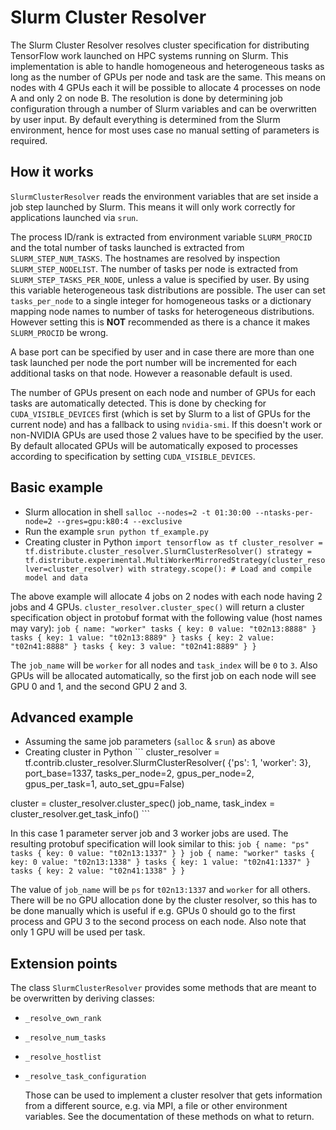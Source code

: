 # Slurm Cluster Resolver

The Slurm Cluster Resolver resolves cluster specification for distributing
TensorFlow work launched on HPC systems running on Slurm. This implementation is
able to handle homogeneous and heterogeneous tasks as long as the number of GPUs
per node and task are the same. This means on nodes with 4 GPUs each it will be
possible to allocate 4 processes on node A and only 2 on node B. The resolution
is done by determining job configuration through a number of Slurm variables and
can be overwritten by user input. By default everything is determined from the
Slurm environment, hence for most uses case no manual setting of parameters is
required.

## How it works

`SlurmClusterResolver` reads the environment variables that are set inside a job
step launched by Slurm. This means it will only work correctly for applications
launched via `srun`.

The process ID/rank is extracted from environment variable `SLURM_PROCID` and
the total number of tasks launched is extracted from `SLURM_STEP_NUM_TASKS`. The
hostnames are resolved by inspection `SLURM_STEP_NODELIST`. The number of tasks
per node is extracted from `SLURM_STEP_TASKS_PER_NODE`, unless a value is
specified by user. By using this variable heterogeneous task distributions are
possible. The user can set `tasks_per_node` to a single integer for homogeneous
tasks or a dictionary mapping node names to number of tasks for heterogeneous
distributions. However setting this is **NOT** recommended as there is a chance
it makes `SLURM_PROCID` be wrong.

A base port can be specified by user and in case there are more than one task
launched per node the port number will be incremented for each additional tasks
on that node. However a reasonable default is used.

The number of GPUs present on each node and number of GPUs for each tasks are
automatically detected. This is done by checking for `CUDA_VISIBLE_DEVICES`
first (which is set by Slurm to a list of GPUs for the current node) and has a
fallback to using `nvidia-smi`. If this doesn't work or non-NVIDIA GPUs are used
those 2 values have to be specified by the user. By default allocated GPUs will
be automatically exposed to processes according to specification by setting
`CUDA_VISIBLE_DEVICES`.

## Basic example

-   Slurm allocation in shell `salloc --nodes=2 -t 01:30:00 --ntasks-per-node=2
    --gres=gpu:k80:4 --exclusive`
-   Run the example `srun python tf_example.py`
-   Creating cluster in Python `import tensorflow as tf cluster_resolver =
    tf.distribute.cluster_resolver.SlurmClusterResolver() strategy =
    tf.distribute.experimental.MultiWorkerMirroredStrategy(cluster_resolver=cluster_resolver)
    with strategy.scope(): # Load and compile model and data`

The above example will allocate 4 jobs on 2 nodes with each node having 2 jobs
and 4 GPUs. `cluster_resolver.cluster_spec()` will return a cluster
specification object in protobuf format with the following value (host names may
vary): `job { name: "worker" tasks { key: 0 value: "t02n13:8888" } tasks { key:
1 value: "t02n13:8889" } tasks { key: 2 value: "t02n41:8888" } tasks { key: 3
value: "t02n41:8889" } }`

The `job_name` will be `worker` for all nodes and `task_index` will be `0` to
`3`. Also GPUs will be allocated automatically, so the first job on each node
will see GPU 0 and 1, and the second GPU 2 and 3.

## Advanced example

-   Assuming the same job parameters (`salloc` & `srun`) as above
-   Creating cluster in Python ``` cluster_resolver =
    tf.contrib.cluster_resolver.SlurmClusterResolver( {'ps': 1, 'worker': 3},
    port_base=1337, tasks_per_node=2, gpus_per_node=2, gpus_per_task=1,
    auto_set_gpu=False)

cluster = cluster_resolver.cluster_spec() job_name, task_index =
cluster_resolver.get_task_info() ```

In this case 1 parameter server job and 3 worker jobs are used. The resulting
protobuf specification will look similar to this: `job { name: "ps" tasks { key:
0 value: "t02n13:1337" } } job { name: "worker" tasks { key: 0 value:
"t02n13:1338" } tasks { key: 1 value: "t02n41:1337" } tasks { key: 2 value:
"t02n41:1338" } }`

The value of `job_name` will be `ps` for `t02n13:1337` and `worker` for all
others. There will be no GPU allocation done by the cluster resolver, so this
has to be done manually which is useful if e.g. GPUs 0 should go to the first
process and GPU 3 to the second process on each node. Also note that only 1 GPU
will be used per task.

## Extension points

The class `SlurmClusterResolver` provides some methods that are meant to be
overwritten by deriving classes:

-   `_resolve_own_rank`
-   `_resolve_num_tasks`
-   `_resolve_hostlist`
-   `_resolve_task_configuration`

    Those can be used to implement a cluster resolver that gets information from
    a different source, e.g. via MPI, a file or other environment variables. See
    the documentation of these methods on what to return.
